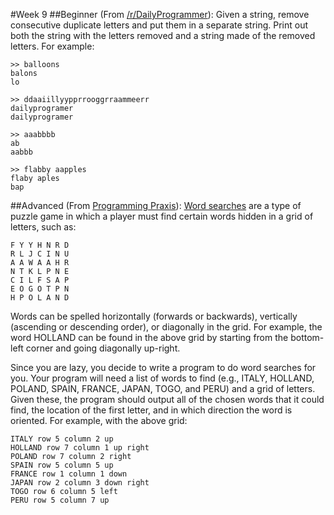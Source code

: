 #Week 9
##Beginner
(From <a href="http://www.reddit.com/r/dailyprogrammer/comments/qzil1/3162012_challenge_26_easy/">/r/DailyProgrammer</a>): Given a string, remove consecutive duplicate letters and put them in a separate string. Print out both the string with the letters removed and a string made of the removed letters. For example:

```
>> balloons
balons
lo

>> ddaaiillyypprrooggrraammeerr
dailyprogramer
dailyprogramer

>> aaabbbb
ab
aabbb

>> flabby aapples
flaby aples
bap
```

##Advanced
(From <a href="http://programmingpraxis.com/2009/05/26/word-search-solver/">Programming Praxis</a>): <a href="https://en.wikipedia.org/wiki/Word_search">Word searches</a> are a type of puzzle game in which a player must find certain words hidden in a grid of letters, such as:

```
F Y Y H N R D
R L J C I N U
A A W A A H R
N T K L P N E
C I L F S A P
E O G O T P N
H P O L A N D
```

Words can be spelled horizontally (forwards or backwards), vertically (ascending or descending order), or diagonally in the grid. For example, the word HOLLAND can be found in the above grid by starting from the bottom-left corner and going diagonally up-right.

Since you are lazy, you decide to write a program to do word searches for you. Your program will need a list of words to find (e.g., ITALY, HOLLAND, POLAND, SPAIN, FRANCE, JAPAN, TOGO, and PERU) and a grid of letters. Given these, the program should output all of the chosen words that it could find, the location of the first letter, and in which direction the word is oriented. For example, with the above grid:

```
ITALY row 5 column 2 up
HOLLAND row 7 column 1 up right
POLAND row 7 column 2 right
SPAIN row 5 column 5 up
FRANCE row 1 column 1 down
JAPAN row 2 column 3 down right
TOGO row 6 column 5 left
PERU row 5 column 7 up
```